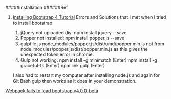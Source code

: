 #####Installation
######Ref
1. [Installing Bootstrap 4 Tutorial](https://coursetro.com/posts/design/72/Installing-Bootstrap-4-Tutorial)
    Errors and Solutions that I met when I tried to install bootstrap
    1) jQuery not uploaded diy: npm install jquery --save
    2) Popper not installed: npm install popper.js --save
    3) gulpfile.js node_modules/popper.js/dist/umd/popper.min.js not from node_modules/popper.js/dist/popper.min.js as this gives the unexpected token error in chrome.
    4) Gulp not working: 
    npm install -g minimatch (Enter) 
    npm install -g graceful-fs (Enter)
    npm link gulp (Enter)
    
    I also had to restart my computer after installing node.js and again for Git Bash
    gulp then works as it does in your demonstration.

[Webpack fails to load bootstrap v4.0.0-beta](https://stackoverflow.com/questions/45660672/webpack-fails-to-load-bootstrap-v4-0-0-beta)